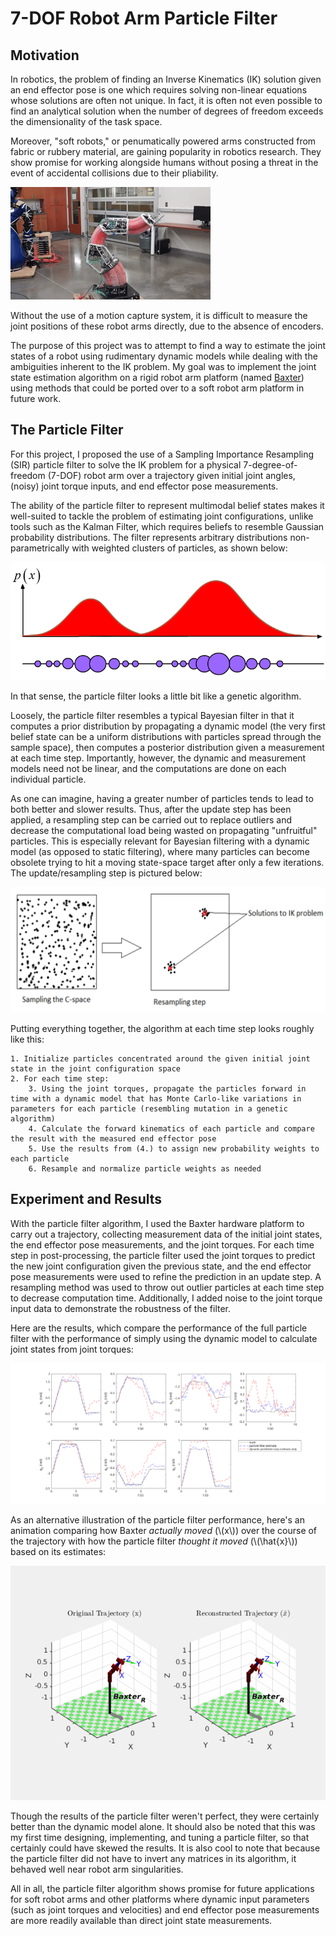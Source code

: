 # 7-DOF Robot Arm Particle Filter

## Motivation

In robotics, the problem of finding an Inverse Kinematics (IK) solution given an end effector pose is one which requires solving non-linear equations whose solutions are often not unique. In fact, it is often not even possible to find an analytical solution when the number of degrees of freedom exceeds the dimensionality of the task space.

Moreover, "soft robots," or penumatically powered arms constructed from fabric or rubbery material, are gaining popularity in robotics research. They show promise for working alongside humans without posing a threat in the event of accidental collisions due to their pliability.

![](./softarm.gif "Soft robot arm.")

Without the use of a motion capture system, it is difficult to measure the joint positions of these robot arms directly, due to the absence of encoders.

The purpose of this project was to attempt to find a way to estimate the joint states of a robot using rudimentary dynamic models while dealing with the ambiguities inherent to the IK problem. My goal was to implement the joint state estimation algorithm on a rigid robot arm platform (named [Baxter](https://robots.ieee.org/robots/baxter/)) using methods that could be ported over to a soft robot arm platform in future work.

## The Particle Filter

For this project, I proposed the use of a Sampling Importance Resampling (SIR) particle filter to solve the IK problem for a physical 7-degree-of-freedom (7-DOF) robot arm over a trajectory given initial joint angles, (noisy) joint torque inputs, and end effector pose measurements.

The ability of the particle filter to represent multimodal belief states makes it well-suited to tackle the problem of estimating joint configurations, unlike tools such as the Kalman Filter, which requires beliefs to resemble Gaussian probability distributions. The filter represents arbitrary distributions non-parametrically with weighted clusters of particles, as shown below:

![](multimodal.png "Non-parametric representation of a multimodal probability distribution.")

In that sense, the particle filter looks a little bit like a genetic algorithm.

Loosely, the particle filter resembles a typical Bayesian filter in that it computes a prior distribution by propagating a dynamic model (the very first belief state can be a uniform distributions with particles spread through the sample space), then computes a posterior distribution given a measurement at each time step. Importantly, however, the dynamic and measurement models need not be linear, and the computations are done on each individual particle.

As one can imagine, having a greater number of particles tends to lead to both better and slower results. Thus, after the update step has been applied, a resampling step can be carried out to replace outliers and decrease the computational load being wasted on propagating "unfruitful" particles. This is especially relevant for Bayesian filtering with a dynamic model (as opposed to static filtering), where many particles can become obsolete trying to hit a moving state-space target after only a few iterations. The update/resampling step is pictured below:

![](particleIK.png "Resampling update step of the particle filter.")

Putting everything together, the algorithm at each time step looks roughly like this:

```
1. Initialize particles concentrated around the given initial joint state in the joint configuration space
2. For each time step:
    3. Using the joint torques, propagate the particles forward in time with a dynamic model that has Monte Carlo-like variations in parameters for each particle (resembling mutation in a genetic algorithm)
    4. Calculate the forward kinematics of each particle and compare the result with the measured end effector pose
    5. Use the results from (4.) to assign new probability weights to each particle
    6. Resample and normalize particle weights as needed
```

## Experiment and Results

With the particle filter algorithm, I used the Baxter hardware platform to carry out a trajectory, collecting measurement data of the initial joint states, the end effector pose measurements, and the joint torques. For each time step in post-processing, the particle filter used the joint torques to predict the new joint configuration given the previous state, and the end effector pose measurements were used to refine the prediction in an update step. A resampling method was used to throw out outlier particles at each time step to decrease computation time. Additionally, I added noise to the joint torque input data to demonstrate the robustness of the filter.

Here are the results, which compare the performance of the full particle filter with the performance of simply using the dynamic model to calculate joint states from joint torques:

![](./report_fig.svg "Particle filter joint state estimation performance for all 7 of Baxter's joints.")

As an alternative illustration of the particle filter performance, here's an animation comparing how Baxter *actually moved* (\\(x\\)) over the course of the trajectory with how the particle filter *thought it moved* (\\(\hat{x}\\)) based on its estimates:

![](armComparison.gif "Reconstructed robot arm trajectory from particle filter estimates.")

Though the results of the particle filter weren't perfect, they were certainly better than the dynamic model alone. It should also be noted that this was my first time designing, implementing, and tuning a particle filter, so that certainly could have skewed the results. It is also cool to note that because the particle filter did not have to invert any matrices in its algorithm, it behaved well near robot arm singularities.

All in all, the particle filter algorithm shows promise for future applications for soft robot arms and other platforms where dynamic input parameters (such as joint torques and velocities) and end effector pose measurements are more readily available than direct joint state measurements.
